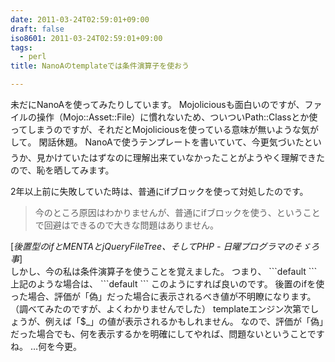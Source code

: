 ```yaml
---
date: 2011-03-24T02:59:01+09:00
draft: false
iso8601: 2011-03-24T02:59:01+09:00
tags:
  - perl
title: NanoAのtemplateでは条件演算子を使おう

---
```


未だにNanoAを使ってみたりしています。
Mojoliciousも面白いのですが、ファイルの操作（Mojo::Asset::File）に慣れないため、ついついPath::Classとか使ってしまうのですが、それだとMojoliciousを使っている意味が無いような気がして&#133;。
閑話休題。
NanoAで使うテンプレートを書いていて、今更気づいたというか、見かけていたはずなのに理解出来ていなかったことがようやく理解できたので、恥を晒してみます。


2年以上前に失敗していた時は、普通にifブロックを使って対処したのです。
<blockquote cite="http://weblog.nqou.net/archives/20081230202942.html" title="後置型のifとMENTAとjQueryFileTree、そしてPHP - 日曜プログラマのそゞろ事" class="blockquote"><p>今のところ原因はわかりませんが、普通にifブロックを使う、ということで回避はできるので大きな問題はありません。</p></blockquote><div class="cite">[<cite>後置型のifとMENTAとjQueryFileTree、そしてPHP - 日曜プログラマのそゞろ事</cite>]</div>
しかし、今の私は条件演算子を使うことを覚えました。
つまり、
```default
<title><? if ($title) { ?><?= "$title - " ?><? } ?>menta.nqou.net</title>
```
上記のような場合は、
```default
<title><?= $title ne "" ? "$title - " : "" ?>menta.nqou.net</title>
```
このようにすれば良いのです。
後置のifを使った場合、評価が「偽」だった場合に表示されるべき値が不明瞭になります。（調べてみたのですが、よくわかりませんでした）
templateエンジン次第でしょうが、例えば「$_」の値が表示されるかもしれません。
なので、評価が「偽」だった場合でも、何を表示するかを明確にしてやれば、問題ないということですね。
&#133;何を今更。
    	
